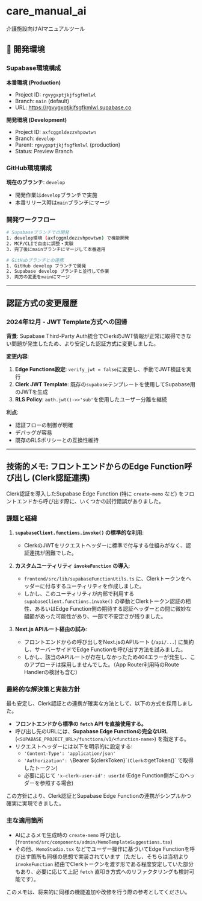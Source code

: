 # care_manual_ai
介護施設向けAIマニュアルツール

## 🌿 開発環境

### Supabase環境構成

**本番環境 (Production)**
- Project ID: `rgvygxptjkjfsgfkmlwl`
- Branch: `main` (default)
- URL: https://rgvygxptjkjfsgfkmlwl.supabase.co

**開発環境 (Development)**
- Project ID: `axfcggmldezzvhpowtwn`
- Branch: `develop`
- Parent: `rgvygxptjkjfsgfkmlwl` (production)
- Status: Preview Branch

### GitHub環境構成

**現在のブランチ**: `develop`
- 開発作業は`develop`ブランチで実施
- 本番リリース時は`main`ブランチにマージ

### 開発ワークフロー

```bash
# Supabaseブランチでの開発
1. develop環境 (axfcggmldezzvhpowtwn) で機能開発
2. MCP/CLIで自由に調整・実験
3. 完了後にmainブランチにマージして本番適用

# GitHubブランチとの連携
1. GitHub develop ブランチで開発
2. Supabase develop ブランチと並行して作業
3. 両方の変更をmainにマージ
```

---

## 認証方式の変更履歴

### 2024年12月 - JWT Template方式への回帰

**背景**: Supabase Third-Party Auth統合でClerkのJWT情報が正常に取得できない問題が発生したため、より安定した認証方式に変更しました。

**変更内容**:
1. **Edge Functions設定**: `verify_jwt = false`に変更し、手動でJWT検証を実行
2. **Clerk JWT Template**: 既存の`supabase`テンプレートを使用してSupabase用のJWTを生成
3. **RLS Policy**: `auth.jwt()->>'sub'`を使用したユーザー分離を継続

**利点**:
- 認証フローの制御が明確
- デバッグが容易
- 既存のRLSポリシーとの互換性維持

---

## 技術的メモ: フロントエンドからのEdge Function呼び出し (Clerk認証連携)

Clerk認証を導入したSupabase Edge Function (特に `create-memo` など) をフロントエンドから呼び出す際に、いくつかの試行錯誤がありました。

### 課題と経緯

1.  **`supabaseClient.functions.invoke()` の標準的な利用**:
    *   ClerkのJWTをリクエストヘッダーに標準で付与する仕組みがなく、認証連携が困難でした。

2.  **カスタムユーティリティ `invokeFunction` の導入**:
    *   `frontend/src/lib/supabaseFunctionUtils.ts` に、Clerkトークンをヘッダーに付与するユーティリティを作成しました。
    *   しかし、このユーティリティが内部で利用する `supabaseClient.functions.invoke()` の挙動とClerkトークン認証の相性、あるいはEdge Function側の期待する認証ヘッダーとの間に微妙な齟齬があった可能性があり、一部で不安定さが残りました。

3.  **Next.js APIルート経由の試み**:
    *   フロントエンドからの呼び出しをNext.jsのAPIルート (`/api/...`) に集約し、サーバーサイドでEdge Functionを呼び出す方法を試みました。
    *   しかし、該当のAPIルートが存在しなかったため404エラーが発生し、このアプローチは採用しませんでした。（App Router利用時のRoute Handlerの検討も含む）

### 最終的な解決策と実装方針

最も安定し、Clerk認証との連携が確実な方法として、以下の方式を採用しました。

*   **フロントエンドから標準の `fetch` API を直接使用する。**
*   呼び出し先のURLには、**Supabase Edge Functionの完全なURL** (`<SUPABASE_PROJECT_URL>/functions/v1/<function-name>`) を指定する。
*   リクエストヘッダーには以下を明示的に設定する:
    *   `'Content-Type': 'application/json'`
    *   `'Authorization': \`Bearer \${clerkToken}\`` (Clerkの `getToken()` で取得したトークン)
    *   必要に応じて `'x-clerk-user-id': userId` (Edge Function側がこのヘッダーを参照する場合)

この方針により、Clerk認証とSupabase Edge Functionの連携がシンプルかつ確実に実現できました。

### 主な適用箇所

*   AIによるメモ生成時の `create-memo` 呼び出し (`frontend/src/components/admin/MemoTemplateSuggestions.tsx`)
*   その他、`MemoStudio.tsx` などでユーザー操作に基づいてEdge Functionを呼び出す箇所も同様の思想で実装されています（ただし、そちらは当初より `invokeFunction` 経由でClerkトークンを渡す形である程度安定していた部分もあり、必要に応じて上記 `fetch` 直叩き方式へのリファクタリングも検討可能です）。

このメモは、将来的に同様の機能追加や改修を行う際の参考としてください。
